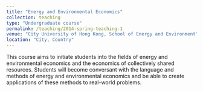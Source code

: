 ```yaml
---
title: "Energy and Environmental Economics"
collection: teaching
type: "Undergraduate course"
permalink: /teaching/2014-spring-teaching-1
venue: "City University of Hong Kong, School of Energy and Environment"
location: "City, Country"
---
```


This course aims to initiate students into the fields of energy and environmental economics and the economics of collectively shared resources. Students will become conversant with the language and methods of energy and environmental economics and be able to create applications of these methods to real-world problems.
